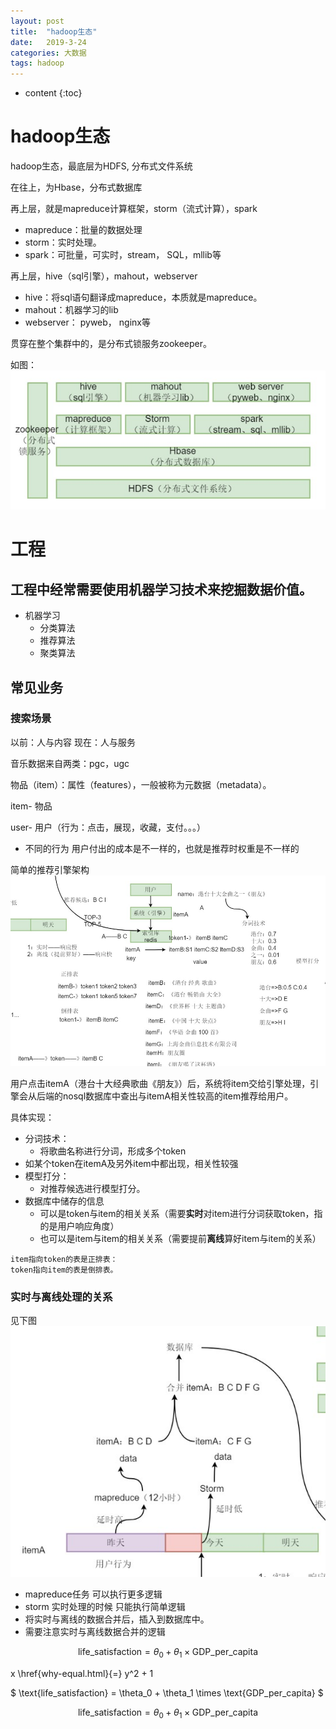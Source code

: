 ```yaml
---
layout: post
title:  "hadoop生态"
date:   2019-3-24
categories: 大数据
tags: hadoop
---
```


* content
{:toc}

# hadoop生态
hadoop生态，最底层为HDFS, 分布式文件系统

在往上，为Hbase，分布式数据库

再上层，就是mapreduce计算框架，storm（流式计算），spark
- mapreduce：批量的数据处理
- storm：实时处理。
- spark：可批量，可实时，stream， SQL，mllib等

再上层，hive（sql引擎），mahout，webserver
- hive：将sql语句翻译成mapreduce，本质就是mapreduce。
- mahout：机器学习的lib
- webserver： pyweb， nginx等

贯穿在整个集群中的，是分布式锁服务zookeeper。

如图：
![](https://github.com/felix0913/felix0913.github.io/blob/master/_pic/hadoop-1.jpg?raw=true)

# 工程
## 工程中经常需要使用机器学习技术来挖掘数据价值。
- 机器学习
    - 分类算法
    - 推荐算法
    - 聚类算法

## 常见业务
### 搜索场景
以前：人与内容
现在：人与服务

音乐数据来自两类：pgc，ugc

物品（item）：属性（features），一般被称为元数据（metadata）。

item- 物品

user- 用户（行为：点击，展现，收藏，支付。。。）
- 不同的行为 用户付出的成本是不一样的，也就是推荐时权重是不一样的

简单的推荐引擎架构
![](https://github.com/felix0913/felix0913.github.io/blob/master/_pic/hadoop-2.jpg?raw=true)

用户点击itemA（港台十大经典歌曲《朋友》）后，系统将item交给引擎处理，引擎会从后端的nosql数据库中查出与itemA相关性较高的item推荐给用户。

具体实现：
- 分词技术：
    - 将歌曲名称进行分词，形成多个token
- 如某个token在itemA及另外item中都出现，相关性较强
- 模型打分：
    - 对推荐候选进行模型打分。
- 数据库中储存的信息
    - 可以是token与item的相关关系（需要**实时**对item进行分词获取token，指的是用户响应角度）
    - 也可以是item与item的相关关系（需要提前**离线**算好item与item的关系）

```
item指向token的表是正排表：
token指向item的表是倒排表。
```


### 实时与离线处理的关系
见下图
![](https://github.com/felix0913/felix0913.github.io/blob/master/_pic/hadoop-3.jpg?raw=true)
- mapreduce任务 可以执行更多逻辑
- storm 实时处理的时候 只能执行简单逻辑
- 将实时与离线的数据合并后，插入到数据库中。
- 需要注意实时与离线数据合并的逻辑


$$
\text{life_satisfaction} = \theta_0 + \theta_1 \times \text{GDP_per_capita}
$$


x \href{why-equal.html}{=} y^2 + 1

$
\text{life_satisfaction} = \theta_0 + \theta_1 \times \text{GDP_per_capita}
$

$$
\text{life_satisfaction} = \theta_0 + \theta_1 \times \text{GDP_per_capita}
$$